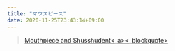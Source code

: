 ```yaml
---
title: "マウスピース"
date: 2020-11-25T23:43:14+09:00
---
```


<blockquote class="imgur-embed-pub" lang="en" data-id="a_LgwmOUj"  ><a href="imgur.com/a/LgwmOUj">Mouthpiece and Shusshudent<_a><_blockquote><script async src="s.imgur.com/min/embed.js" charset="utf-8"><_script>

読書メモをアップしまあすとか言っておいていきなり違う話なんだけど、最近マウスピースを使っているのでそのことについて書く。

俺は寝ているときにめちゃめちゃ歯を食いしばる習性がある。おそらくこれが原因で子供のころから顎関節症を患ってもいる。顎の付け根？の部分は常にパキパキ鳴っているし、稀にうわ顎外れそう！となる瞬間もある、怖い。そして顎だけでなく歯も健康的とは言い難い状態になっている。睡眠中にとんでもなく歯切りしをしているせいで（しているらしい。自覚はない……）歯はすり減っている。特に犬歯？だかなんだかしらないけど前歯の横にある歯はみかんやりんごなど酸味のあるものを食べると痛む。多分表面が削れて中身（中身とは）が露出しているんだと勝手に思っている。10年ぐらい前顎が痛むので歯医者に行った際に、歯ぎしりのせいで歯がめちゃめちゃに削れており、だいたい40代のおっさんとかの歯がこういう感じであると言われショックを受けたのを今も覚えている。この時に歯を保護するために睡眠時に装着するマウスピースピースを作りましょうねとなった。型をとってレジンを固めて作ったやつをもらい、はじめのうちはマジメに装着してから寝ていたものだけど、そのうちめんどくさくなって1年も経たないうちに着けなくなってしまいどこかに失くしてしまった。

で、前置きが長くなってしまっているんだけど、このたび再び歯医者でマウスピースを作ってもらいここ1ヶ月ほど使用している。きっかけとなったのはある日口内に覚えた違和感だ。

歯を磨いているときになんとなく口の中をの覗くと、下顎の内側のちょうど奥歯と前歯の中間あたりが左右対象に膨らんでいた。あれこってこんな感じに膨らんでたっけ。痛みはまったくなく、さわってみると硬い。膨らんでいる箇所の皮の（口のなかの部分を指して皮っていうのはなんかヘンな気がするけど皮なんだろうか）すぐ下の部分は骨になっていそうだった。グーグルで「口のなか」と検索し口の中画像を見てみるが、どうやら一般的な「口のなか」にはこのような骨がこぶのようになっている箇所はないらしい。なにこれ……とつづけて「口のなか　骨　こぶ」と検索すると、すぐに俺の口の中で起こっていることが判明した。このような症状は「骨隆起」と呼ばれるらしい（グロめの画像が表示されるので検索するのはあまり勧めない。医療関係者はカジュアルに手術中などの画像をアップロードするのをやめろ。みなさんは普段から仕事で見慣れてるからいいのかもしれないけど……）。咬むことで顎に力が加わり、どういうわけか知らないけど骨が隆起してこぶのようになってしまうらしい。このこぶは自然に消えることはなく、放置しているとどんどんデカくなっていってしまい手術で切除するしかないとのことだった。マウスピースをつけて寝ることで症状を食い止めることができるらしい。あわてて家の近所の歯医者に駆け込んだ。

歯医者に俺は骨隆起だ、インターネットで見た、マウスピースを作ってくれと主張したところハイハイという感じであっという間にマウスピースを作ってくれた。よく知らないが、なんかまあありふれた症状なんだろう。型をとってから1週間ほどでオーダーメイドのマウスピースを入手することができた。だいたい5000円。保険はきくみたいだった。まあ高くも安くもなくっていう気がする。レジンを固めて作ってあるハードタイプで、上顎に装着するタイプ。すぐに使わなくなってしまった先代のマウスピースは同様にハードタイプだったが、下顎に装着するように作られておりもっと大ぶりだった記憶がある。上下どちらにつけるかで何か違いがあるのだろうか。まあ小さくてすむなら小さいほうがいい気がする。つけ心地はわりとキツめで寝ている間にうっかり外れてしまう心配もなさそうだ。これまで1ヶ月ほど使用したがそのような事態にはなっていない。

肝心の効果は……正直よくわからん。もちろん歯ぎしりによって歯が削れてしまう問題はこれによって解決しているだろう。しかし骨隆起に対してはどうなのだろうか。マウスピースによって歯の表面の摩擦は保護されているかもしれないが、結局顎には力が加わっているのではないか？　なんとなく朝起きた時に噛み締めすぎで顎がダルくなることがなくなっような気がしないでもないが、いや前からそんなにめちゃくちゃ顎しんど……とはなっていなかったしな。まあなんか知らんが、俺の歯にまつわる問題の一部は解決されているわけなので、骨隆起がこれ以上悪化することがないよう祈りながら引き続きこのマウスピースを使い続けようと思う。1ヶ月経ってマウスピースの表面を見てみると、すでにかなり削れてしまっている。寝ている間にいかに激しい力が加えられているのかを物語っており迫力がある。これを見るとちゃんとサボらずに着けなきゃダメだなという気持ちに嫌でもなるな……。

あとシュシュデントっていうのがマジで神で、ポリデントのスプレー版なんだけど、マウスピースを皿にのせてシュシュとして5分ほど放置してから水でサッと流すだけで嫌な匂いもスッキリなくなってる、マウスピースユーザのマストバイアイテムです。
